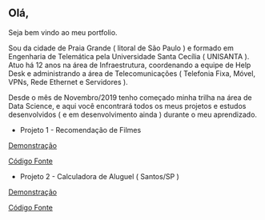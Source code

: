 ## Olá,

Seja bem vindo ao meu portfolio.

Sou da cidade de Praia Grande ( litoral de São Paulo ) e formado em Engenharia de Telemática pela Universidade Santa Cecília ( UNISANTA ). 
Atuo há 12 anos na área de Infraestrutura, coordenando a equipe de Help Desk e administrando a área de Telecomunicações ( Telefonia Fixa, Móvel, VPNs, Rede Ethernet e Servidores ).

Desde o mês de Novembro/2019 tenho começado minha trilha na área de Data Science, e aqui você encontrará todos os meus projetos e estudos desenvolvidos ( e em desenvolvimento ainda ) durante o meu aprendizado.

* Projeto 1 - Recomendação de Filmes

[Demonstração](https://roger-recosystem.herokuapp.com/)

[Código Fonte](https://github.com/rogermyr/Recomendacao-Deploy)

* Projeto 2 - Calculadora de Aluguel ( Santos/SP )

[Demonstração](https://aluguel-santos.herokuapp.com/) 

[Código Fonte](https://github.com/rogermyr/aluguel_santos)


